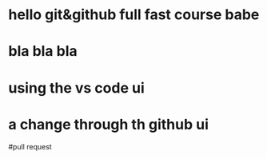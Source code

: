 # hello git&github full fast course babe

# bla bla bla 
# using the vs code ui
# a change through th github ui 
#pull request
